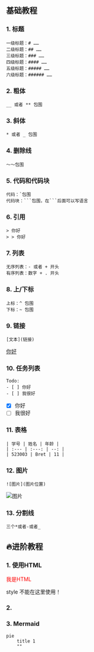 ## 基础教程
### 1. 标题
```
一级标题：# ……
二级标题：## ……
三级标题：### ……
四级标题：#### ……
五级标题：##### ……
六级标题：###### ……
```

### 2. 粗体
```
__ 或者 ** 包围
```

### 3. 斜体
```
* 或者 _ 包围
```

### 4. 删除线
```
～～包围
```

### 5. 代码和代码块
```
代码：`包围
代码块：```包围，在```后面可以写语言
```

### 6. 引用
```
> 你好
> > 你好
```

### 7. 列表
```
无序列表：- 或者 + 开头
有序列表：数字 + . 开头
```

### 8. 上/下标
```
上标：^ 包围
下标：~ 包围
```
### 9. 链接
```
[文本](链接)
```
[你好](#)

### 10. 任务列表
```
Todo:
- [ ] 你好
- [ ] 我很好
```

- [x] 你好
- [ ] 我很好

### 11. 表格
```
| 学号 | 姓名 | 年龄 |
| :--- | :---: | --: |
| 523003 | Bret | 11 |
```

### 12. 图片
```
![图片](图片位置)
```

![图片](https://drive.google.com/file/d/10Ci34EmopFQH4zbV02YoQrlLrcYSQ0R3/view?usp=sharing)

### 13. 分割线
```
三个*或者-或者_
```



## 🔥进阶教程
### 1. 使用HTML
<p style="color:red;">我是HTML</p>
style 不能在这里使用！

### 2.

### 3. Mermaid

```mermaid
pie
	title 1
	""

```
<!--stackedit_data:
eyJoaXN0b3J5IjpbMTcxNTg2Mzk3NywxODQ4NTY3MTM5LC03MD
Y5Njg5MjksLTc4MTM2Nzc5OSwtMTQzNDA3MjEyOSwtMjAzNzEy
NTY3OV19
-->